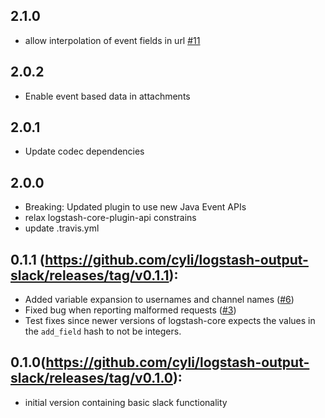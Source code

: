 ## 2.1.0
  - allow interpolation of event fields in url [#11](https://github.com/logstash-plugins/logstash-output-slack/pull/11)

## 2.0.2
  - Enable event based data in attachments 

## 2.0.1
  - Update codec dependencies

## 2.0.0
  - Breaking: Updated plugin to use new Java Event APIs
  - relax logstash-core-plugin-api constrains
  - update .travis.yml

## 0.1.1 (https://github.com/cyli/logstash-output-slack/releases/tag/v0.1.1):
  - Added variable expansion to usernames and channel names ([#6](https://github.com/cyli/logstash-output-slack/pull/6))
  - Fixed bug when reporting malformed requests ([#3](https://github.com/cyli/logstash-output-slack/pull/3))
  - Test fixes since newer versions of logstash-core expects the values in
      the `add_field` hash to not be integers.
## 0.1.0(https://github.com/cyli/logstash-output-slack/releases/tag/v0.1.0):
  - initial version containing basic slack functionality
